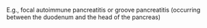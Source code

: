 E.g., focal autoimmune pancreatitis or groove pancreatitis (occurring between the duodenum and the head of the pancreas) 